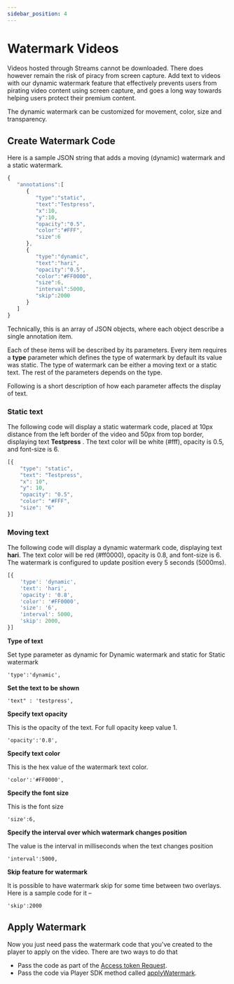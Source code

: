 ```yaml
---
sidebar_position: 4
---
```


# Watermark Videos

Videos hosted through Streams cannot be downloaded. There does however remain the risk of piracy from screen capture. Add text to videos with our dynamic watermark feature that effectively prevents users from pirating video content using screen capture, and goes a long way towards helping users protect their premium content.

The dynamic watermark can be customized for movement, color, size and transparency. 


## Create Watermark Code

Here is a sample JSON string that adds a moving (dynamic) watermark and a static watermark.

```js
{
   "annotations":[
      {
         "type":"static",
         "text":"Testpress",
         "x":10,
         "y":10,
         "opacity":"0.5",
         "color":"#FFF",
         "size":6
      },
      {
         "type":"dynamic",
         "text":"hari",
         "opacity":"0.5",
         "color":"#FF0000",
         "size":6,
         "interval":5000,
         "skip":2000
      }
   ]
}
```

Technically, this is an array of JSON objects, where each object describe a single annotation item.

Each of these items will be described by its parameters. Every item requires a **type** parameter which defines the type of watermark by default its value was static. The type of watermark can be either a moving text or a static text. The rest of the parameters depends on the type.

Following is a short description of how each parameter affects the display of text.

### Static text
The following code will display a static watermark code, placed at 10px distance from the left border of the video and 50px from top border, displaying text **Testpress** . The text color will be white (#fff), opacity is 0.5, and font-size is 6. 

```js
[{
	"type": "static",
	"text": "Testpress",
	"x": 10",
	"y": 10,
	"opacity": "0.5",
	"color": "#FFF",
	"size": "6"
}]
```


### Moving text

The following code will display a dynamic watermark code, displaying text **hari**. The text color will be red (#ff0000), opacity is 0.8, and font-size is 6. The watermark is configured to update position every 5 seconds (5000ms).

```js
[{
	'type': 'dynamic',
	'text': 'hari',
	'opacity': '0.8',
	'color': '#FF0000',
	'size': '6',
	'interval': 5000,
	'skip': 2000,
}]
```

**Type of text**

Set type parameter as dynamic for Dynamic watermark and static for Static watermark

```
'type':'dynamic',
```


**Set the text to be shown**

```
'text" : 'testpress',
```


**Specify text opacity**

This is the opacity of the text. For full opacity keep value 1.

```
'opacity':'0.8',
```


**Specify text color**

This is the hex value of the watermark text color. 

```
'color':'#FF0000',
```


**Specify the font size**

This is the font size

```
'size':6,
```


**Specify the interval over which watermark changes position**

The value is the interval in milliseconds when the text changes position

```
'interval':5000,
```


**Skip feature for watermark**

It is possible to have watermark skip for some time between two overlays. Here is a sample code for it –

```
'skip':2000
```


## Apply Watermark

Now you just need pass the watermark code that you've created to the player to apply on the video. There are two ways to do that

- Pass the code as part of the [Access token Request](./authentication#add-watermark).
- Pass the code via Player SDK method called [applyWatermark](./player-sdk/javascript-sdk/player-methods#apply-watermark-to-the-video).
